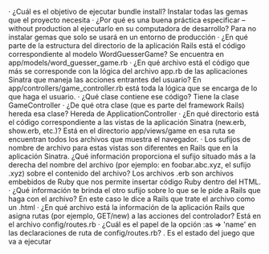 · ¿Cuál es el objetivo de ejecutar bundle install?
Instalar todas las gemas que el proyecto necesita
· ¿Por qué es una buena práctica especificar –without production al ejecutarlo en su computadora de desarrollo?
Para no instalar gemas que solo se usará en un entorno de producción
· ¿En qué parte de la estructura del directorio de la aplicación Rails está el código correspondiente al modelo WordGuesserGame?
Se encuentra en app/models/word_guesser_game.rb
· ¿En qué archivo está el código que más se corresponde con la lógica del archivo app.rb de las aplicaciones Sinatra que maneja las acciones entrantes del usuario?
En app/controllers/game_controller.rb está toda la lógica que se encarga de lo que haga el usuario.
· ¿Qué clase contiene ese código?
Tiene la clase GameController
· ¿De qué otra clase (que es parte del framework Rails) hereda esa clase?
Hereda de ApplicationController
· ¿En qué directorio está el código correspondiente a las vistas de la aplicación Sinatra (new.erb, show.erb, etc.)?
Está en el directorio app/views/game en esa ruta se encuentran todos los archivos que muestra el navegador.
· Los sufijos de nombre de archivo para estas vistas son diferentes en Rails que en la aplicación Sinatra. ¿Qué información proporciona el sufijo situado más a la derecha del nombre del archivo (por ejemplo: en foobar.abc.xyz, el sufijo .xyz) sobre el contenido del archivo?
Los archivos .erb son archivos embebidos de Ruby que nos permite insertar código Ruby dentro del HTML.
· ¿Qué información te brinda el otro sufijo sobre lo que se le pide a Rails que haga con el archivo?
En este caso le dice a Rails que trate el archivo como un .html
· ¿En qué archivo está la información de la aplicación Rails que asigna rutas (por ejemplo, GET/new) a las acciones del controlador?
Está en el archivo config/routes.rb
· ¿Cuál es el papel de la opción :as => 'name' en las declaraciones de ruta de config/routes.rb? .
Es el estado del juego que va a ejecutar
